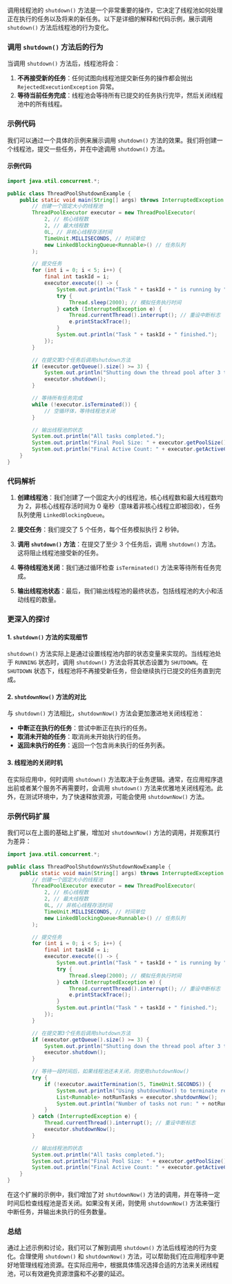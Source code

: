 调用线程池的 `shutdown()` 方法是一个非常重要的操作，它决定了线程池如何处理正在执行的任务以及将来的新任务。以下是详细的解释和代码示例，展示调用 `shutdown()` 方法后线程池的行为变化。

### 调用 `shutdown()` 方法后的行为

当调用 `shutdown()` 方法后，线程池将会：

1. **不再接受新的任务**：任何试图向线程池提交新任务的操作都会抛出 `RejectedExecutionException` 异常。
2. **等待当前任务完成**：线程池会等待所有已提交的任务执行完毕，然后关闭线程池中的所有线程。

### 示例代码

我们可以通过一个具体的示例来展示调用 `shutdown()` 方法的效果。我们将创建一个线程池，提交一些任务，并在中途调用 `shutdown()` 方法。

#### 示例代码

```java
import java.util.concurrent.*;

public class ThreadPoolShutdownExample {
    public static void main(String[] args) throws InterruptedException {
        // 创建一个固定大小的线程池
        ThreadPoolExecutor executor = new ThreadPoolExecutor(
            2, // 核心线程数
            2, // 最大线程数
            0L, // 非核心线程存活时间
            TimeUnit.MILLISECONDS, // 时间单位
            new LinkedBlockingQueue<Runnable>() // 任务队列
        );

        // 提交任务
        for (int i = 0; i < 5; i++) {
            final int taskId = i;
            executor.execute(() -> {
                System.out.println("Task " + taskId + " is running by " + Thread.currentThread().getName());
                try {
                    Thread.sleep(2000); // 模拟任务执行时间
                } catch (InterruptedException e) {
                    Thread.currentThread().interrupt(); // 重设中断标志
                    e.printStackTrace();
                }
                System.out.println("Task " + taskId + " finished.");
            });
        }

        // 在提交第3个任务后调用shutdown方法
        if (executor.getQueue().size() >= 3) {
            System.out.println("Shutting down the thread pool after 3 tasks...");
            executor.shutdown();
        }

        // 等待所有任务完成
        while (!executor.isTerminated()) {
            // 空循环体，等待线程池关闭
        }

        // 输出线程池的状态
        System.out.println("All tasks completed.");
        System.out.println("Final Pool Size: " + executor.getPoolSize());
        System.out.println("Final Active Count: " + executor.getActiveCount());
    }
}
```

### 代码解析

1. **创建线程池**：我们创建了一个固定大小的线程池，核心线程数和最大线程数均为 2，非核心线程存活时间为 0 毫秒（意味着非核心线程立即被回收），任务队列使用 `LinkedBlockingQueue`。

2. **提交任务**：我们提交了 5 个任务，每个任务模拟执行 2 秒钟。

3. **调用 `shutdown()` 方法**：在提交了至少 3 个任务后，调用 `shutdown()` 方法。这将阻止线程池接受新的任务。

4. **等待线程池关闭**：我们通过循环检查 `isTerminated()` 方法来等待所有任务完成。

5. **输出线程池状态**：最后，我们输出线程池的最终状态，包括线程池的大小和活动线程的数量。

### 更深入的探讨

#### 1. `shutdown()` 方法的实现细节

`shutdown()` 方法实际上是通过设置线程池内部的状态变量来实现的。当线程池处于 `RUNNING` 状态时，调用 `shutdown()` 方法会将其状态设置为 `SHUTDOWN`。在 `SHUTDOWN` 状态下，线程池将不再接受新任务，但会继续执行已提交的任务直到完成。

#### 2. `shutdownNow()` 方法的对比

与 `shutdown()` 方法相比，`shutdownNow()` 方法会更加激进地关闭线程池：

- **中断正在执行的任务**：尝试中断正在执行的任务。
- **取消未开始的任务**：取消尚未开始执行的任务。
- **返回未执行的任务**：返回一个包含尚未执行的任务列表。

#### 3. 线程池的关闭时机

在实际应用中，何时调用 `shutdown()` 方法取决于业务逻辑。通常，在应用程序退出前或者某个服务不再需要时，会调用 `shutdown()` 方法来优雅地关闭线程池。此外，在测试环境中，为了快速释放资源，可能会使用 `shutdownNow()` 方法。

### 示例代码扩展

我们可以在上面的基础上扩展，增加对 `shutdownNow()` 方法的调用，并观察其行为差异：

```java
import java.util.concurrent.*;

public class ThreadPoolShutdownVsShutdownNowExample {
    public static void main(String[] args) throws InterruptedException {
        // 创建一个固定大小的线程池
        ThreadPoolExecutor executor = new ThreadPoolExecutor(
            2, // 核心线程数
            2, // 最大线程数
            0L, // 非核心线程存活时间
            TimeUnit.MILLISECONDS, // 时间单位
            new LinkedBlockingQueue<Runnable>() // 任务队列
        );

        // 提交任务
        for (int i = 0; i < 5; i++) {
            final int taskId = i;
            executor.execute(() -> {
                System.out.println("Task " + taskId + " is running by " + Thread.currentThread().getName());
                try {
                    Thread.sleep(2000); // 模拟任务执行时间
                } catch (InterruptedException e) {
                    Thread.currentThread().interrupt(); // 重设中断标志
                    e.printStackTrace();
                }
                System.out.println("Task " + taskId + " finished.");
            });
        }

        // 在提交第3个任务后调用shutdown方法
        if (executor.getQueue().size() >= 3) {
            System.out.println("Shutting down the thread pool after 3 tasks with shutdown()...");
            executor.shutdown();
        }

        // 等待一段时间后，如果线程池还未关闭，则使用shutdownNow()
        try {
            if (!executor.awaitTermination(5, TimeUnit.SECONDS)) {
                System.out.println("Using shutdownNow() to terminate remaining tasks...");
                List<Runnable> notRunTasks = executor.shutdownNow();
                System.out.println("Number of tasks not run: " + notRunTasks.size());
            }
        } catch (InterruptedException e) {
            Thread.currentThread().interrupt(); // 重设中断标志
            executor.shutdownNow();
        }

        // 输出线程池的状态
        System.out.println("All tasks completed.");
        System.out.println("Final Pool Size: " + executor.getPoolSize());
        System.out.println("Final Active Count: " + executor.getActiveCount());
    }
}
```

在这个扩展的示例中，我们增加了对 `shutdownNow()` 方法的调用，并在等待一定时间后检查线程池是否关闭。如果没有关闭，则使用 `shutdownNow()` 方法来强行中断任务，并输出未执行的任务数量。

### 总结

通过上述示例和讨论，我们可以了解到调用 `shutdown()` 方法后线程池的行为变化。合理使用 `shutdown()` 和 `shutdownNow()` 方法，可以帮助我们在应用程序中更好地管理线程池资源。在实际应用中，根据具体情况选择合适的方法来关闭线程池，可以有效避免资源泄露和不必要的延迟。

